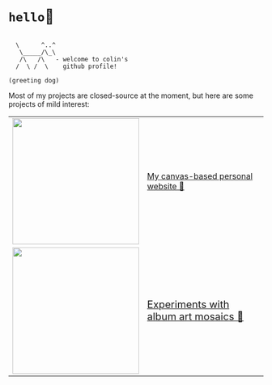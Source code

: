 # `hello`👻
```

  \      ^..^
   \_____/\_\
   /\   /\   - welcome to colin's
  /  \ /  \    github profile!
  
(greeting dog)
```
Most of my projects are closed-source at the moment, but here are some projects of mild interest:

<table align="center">
 <tr>
    <td><a href="http://colindaly.ca"><img href="http://colindaly.ca" style="float:left" src=./personal_website.gif width='250'/></a></td>
    <td><a href="http://colindaly.ca">My canvas-based personal website 🔗</a></td>
 </tr>
 <tr>
    <td><a href="https://github.com/cd9/gradient-mosaic-generator"><img style="float:left" src=./mosaic.gif width='250'/></a></td>
    <td><a href="https://github.com/cd9/gradient-mosaic-generator"><span style="font-size:20px">Experiments with album art mosaics 🔗<br/></span></a></td>
 </tr>
</table>

